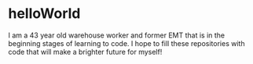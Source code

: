 # helloWorld
I am a 43 year old warehouse worker and former EMT that is in the beginning stages of learning to code. I hope to fill these repositories with code that will make a brighter future for myself!
